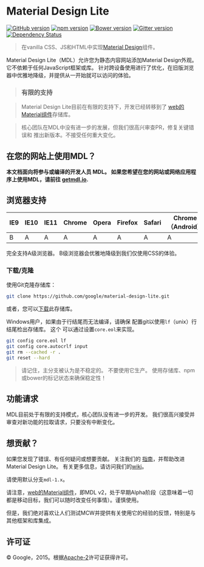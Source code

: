 # Material Design Lite

[![GitHub version](https://badge.fury.io/gh/google%2Fmaterial-design-lite.svg)](https://badge.fury.io/gh/google%2Fmaterial-design-lite)
[![npm version](https://badge.fury.io/js/material-design-lite.svg)](https://badge.fury.io/js/material-design-lite)
[![Bower version](https://badge.fury.io/bo/material-design-lite.svg)](https://badge.fury.io/bo/material-design-lite)
[![Gitter version](https://img.shields.io/gitter/room/gitterHQ/gitter.svg)](https://gitter.im/google/material-design-lite)
[![Dependency Status](https://david-dm.org/google/material-design-lite.svg)](https://david-dm.org/google/material-design-lite)

> 在vanilla CSS、JS和HTML中实现[Material Design](http://www.google.com/design/spec/material-design/introduction.html)组件。

Material Design Lite（MDL）允许您为静态内容网站添加Material Design外观。 它不依赖于任何JavaScript框架或库。 针对跨设备使用进行了优化，在旧版浏览器中优雅地降级，并提供从一开始就可以访问的体验。

> ### 有限的支持

> Material Design Lite目前在有限的支持下，开发已经转移到了
> [web的Material组件](https://github.com/material-components/material-components-web)存储库。

> 核心团队在MDL中没有进一步的发展，但我们很高兴审查PR，修复关键错误和
> 推出新版本。不接受任何重大变化。

## 在您的网站上使用MDL？

**本文档面向将参与或编译的开发人员
MDL。 如果您希望在您的网站或网络应用程序上使用MDL，请前往
[getmdl.io](http://getmdl.io).**

## 浏览器支持


| IE9 | IE10 | IE11 | Chrome | Opera | Firefox | Safari | Chrome（Android） | 移动Safari |
|-----|------|------|--------|-------|---------|--------|-------------------|-----------|
| B   | A    | A    | A      | A     | A       | A      | A                 | A         |

完全支持A级浏览器。 B级浏览器会优雅地降级到我们仅使用CSS的体验。

### 下载/克隆

使用Git克隆存储库：

```bash
git clone https://github.com/google/material-design-lite.git
```

或者，您可以[下载](https://github.com/google/material-design-lite/archive/master.zip)此存储库。

Windows用户，如果由于行结尾而无法编译，请确保
配置git以使用`lf`（unix）行结尾检出存储库。 这个
可以通过设置`core.eol`来实现。

```bash
git config core.eol lf
git config core.autocrlf input
git rm --cached -r .
git reset --hard
```

> 请记住，主分支被认为是不稳定的。 不要使用它生产。 使用存储库、npm或bower的标记状态来确保稳定性！

## 功能请求

MDL目前处于有限的支持模式，核心团队没有进一步的开发。
我们很高兴接受并审查对新功能的拉取请求，只要没有中断变化。

## 想贡献？

如果您发现了错误、有任何疑问或想要贡献。 关注我们的
[指南](https://github.com/google/material-design-lite/blob/mdl-1.x/CONTRIBUTING.md)，并帮助改进Material Design Lite。 
有关更多信息，请访问我们的[wiki](https://github.com/google/material-design-lite/wiki)。

请使用默认分支`mdl-1.x`。

请注意，[web的Material组件](https://github.com/material-components/material-components-web)，即MDL v2，处于早期Alpha阶段（这意味着一切都是移动目标，我们可以随时改变任何事情）。谨慎使用。

但是，我们绝对喜欢让人们测试MCW并提供有关使用它的经验的反馈，特别是与其他框架和库集成。

## 许可证

© Google，2015。根据[Apache-2](https://github.com/google/material-design-lite/blob/master/LICENSE)许可证获得许可。
